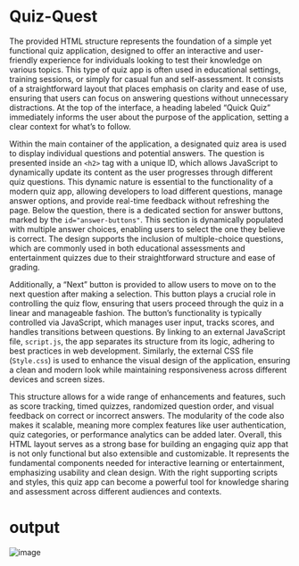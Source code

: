 # Quiz-Quest
The provided HTML structure represents the foundation of a simple yet functional quiz application, designed to offer an interactive and user-friendly experience for individuals looking to test their knowledge on various topics. This type of quiz app is often used in educational settings, training sessions, or simply for casual fun and self-assessment. It consists of a straightforward layout that places emphasis on clarity and ease of use, ensuring that users can focus on answering questions without unnecessary distractions. At the top of the interface, a heading labeled “Quick Quiz” immediately informs the user about the purpose of the application, setting a clear context for what’s to follow.

Within the main container of the application, a designated quiz area is used to display individual questions and potential answers. The question is presented inside an `<h2>` tag with a unique ID, which allows JavaScript to dynamically update its content as the user progresses through different quiz questions. This dynamic nature is essential to the functionality of a modern quiz app, allowing developers to load different questions, manage answer options, and provide real-time feedback without refreshing the page. Below the question, there is a dedicated section for answer buttons, marked by the `id="answer-buttons"`. This section is dynamically populated with multiple answer choices, enabling users to select the one they believe is correct. The design supports the inclusion of multiple-choice questions, which are commonly used in both educational assessments and entertainment quizzes due to their straightforward structure and ease of grading.

Additionally, a “Next” button is provided to allow users to move on to the next question after making a selection. This button plays a crucial role in controlling the quiz flow, ensuring that users proceed through the quiz in a linear and manageable fashion. The button’s functionality is typically controlled via JavaScript, which manages user input, tracks scores, and handles transitions between questions. By linking to an external JavaScript file, `script.js`, the app separates its structure from its logic, adhering to best practices in web development. Similarly, the external CSS file (`Style.css`) is used to enhance the visual design of the application, ensuring a clean and modern look while maintaining responsiveness across different devices and screen sizes.

This structure allows for a wide range of enhancements and features, such as score tracking, timed quizzes, randomized question order, and visual feedback on correct or incorrect answers. The modularity of the code also makes it scalable, meaning more complex features like user authentication, quiz categories, or performance analytics can be added later. Overall, this HTML layout serves as a strong base for building an engaging quiz app that is not only functional but also extensible and customizable. It represents the fundamental components needed for interactive learning or entertainment, emphasizing usability and clean design. With the right supporting scripts and styles, this quiz app can become a powerful tool for knowledge sharing and assessment across different audiences and contexts.
# output
![image](https://github.com/user-attachments/assets/862ed567-f6dd-4eb9-b72c-30ef3e3fbc2e)

